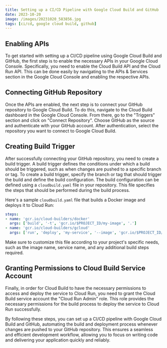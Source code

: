 ```yaml
---
title: Setting up a CI/CD Pipeline with Google Cloud Build and GitHub
date: 2023-10-20
image: /images/20231020_583856.jpg
tags: [ci/cd, google cloud build, github]
---
```


## Enabling APIs

To get started with setting up a CI/CD pipeline using Google Cloud Build and GitHub, the first step is to enable the necessary APIs in your Google Cloud Console. Specifically, you need to enable the Cloud Build API and the Cloud Run API. This can be done easily by navigating to the APIs & Services section in the Google Cloud Console and enabling the respective APIs.

## Connecting GitHub Repository

Once the APIs are enabled, the next step is to connect your GitHub repository to Google Cloud Build. To do this, navigate to the Cloud Build dashboard in the Google Cloud Console. From there, go to the "Triggers" section and click on "Connect Repository". Choose GitHub as the source and authenticate with your GitHub account. After authentication, select the repository you want to connect to Google Cloud Build.

## Creating Build Trigger

After successfully connecting your GitHub repository, you need to create a build trigger. A build trigger defines the conditions under which a build should be triggered, such as when changes are pushed to a specific branch or tag. To create a build trigger, specify the branch or tag that should trigger the build and define the build configuration. The build configuration can be defined using a `cloudbuild.yaml` file in your repository. This file specifies the steps that should be performed during the build process. 

Here's a sample `cloudbuild.yaml` file that builds a Docker image and deploys it to Cloud Run:

```yaml
steps:
- name: 'gcr.io/cloud-builders/docker'
  args: ['build', '-t', 'gcr.io/$PROJECT_ID/my-image', '.']
- name: 'gcr.io/cloud-builders/gcloud'
  args: ['run', 'deploy', 'my-service', '--image', 'gcr.io/$PROJECT_ID/my-image', '--platform', 'managed']
```

Make sure to customize this file according to your project's specific needs, such as the image name, service name, and any additional build steps required.

## Granting Permissions to Cloud Build Service Account

Finally, in order for Cloud Build to have the necessary permissions to access and deploy the service to Cloud Run, you need to grant the Cloud Build service account the "Cloud Run Admin" role. This role provides the necessary permissions for the build process to deploy the service to Cloud Run successfully.

By following these steps, you can set up a CI/CD pipeline with Google Cloud Build and GitHub, automating the build and deployment process whenever changes are pushed to your GitHub repository. This ensures a seamless and efficient development workflow, allowing you to focus on writing code and delivering your application quickly and reliably.